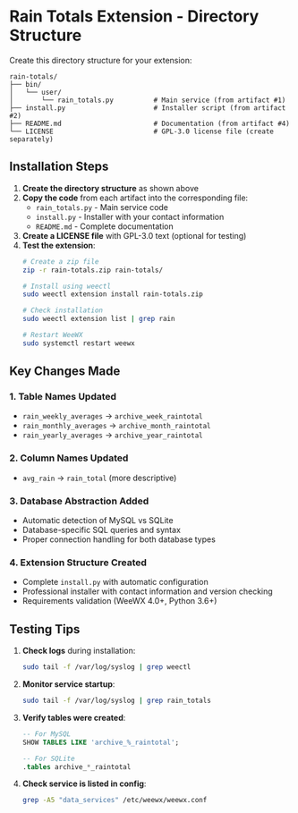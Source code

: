 # Rain Totals Extension - Directory Structure

Create this directory structure for your extension:

```
rain-totals/
├── bin/
│   └── user/
│       └── rain_totals.py          # Main service (from artifact #1)
├── install.py                      # Installer script (from artifact #2)  
├── README.md                       # Documentation (from artifact #4)
└── LICENSE                         # GPL-3.0 license file (create separately)
```

## Installation Steps

1. **Create the directory structure** as shown above
2. **Copy the code** from each artifact into the corresponding file:
   - `rain_totals.py` - Main service code 
   - `install.py` - Installer with your contact information
   - `README.md` - Complete documentation
3. **Create a LICENSE file** with GPL-3.0 text (optional for testing)
4. **Test the extension**:
   ```bash
   # Create a zip file
   zip -r rain-totals.zip rain-totals/
   
   # Install using weectl
   sudo weectl extension install rain-totals.zip
   
   # Check installation
   sudo weectl extension list | grep rain
   
   # Restart WeeWX
   sudo systemctl restart weewx
   ```

## Key Changes Made

### 1. Table Names Updated
- `rain_weekly_averages` → `archive_week_raintotal`
- `rain_monthly_averages` → `archive_month_raintotal` 
- `rain_yearly_averages` → `archive_year_raintotal`

### 2. Column Names Updated
- `avg_rain` → `rain_total` (more descriptive)

### 3. Database Abstraction Added
- Automatic detection of MySQL vs SQLite
- Database-specific SQL queries and syntax
- Proper connection handling for both database types

### 4. Extension Structure Created  
- Complete `install.py` with automatic configuration
- Professional installer with contact information and version checking
- Requirements validation (WeeWX 4.0+, Python 3.6+)

## Testing Tips

1. **Check logs** during installation:
   ```bash
   sudo tail -f /var/log/syslog | grep weectl
   ```

2. **Monitor service startup**:
   ```bash
   sudo tail -f /var/log/syslog | grep rain_totals
   ```

3. **Verify tables were created**:
   ```sql
   -- For MySQL
   SHOW TABLES LIKE 'archive_%_raintotal';
   
   -- For SQLite  
   .tables archive_*_raintotal
   ```

4. **Check service is listed in config**:
   ```bash
   grep -A5 "data_services" /etc/weewx/weewx.conf
   ```